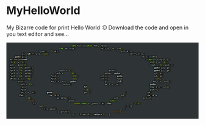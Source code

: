 # MyHelloWorld
My Bizarre code for print Hello World :D
Download the code and open in you text editor and see...

<img src="hello world.png">
